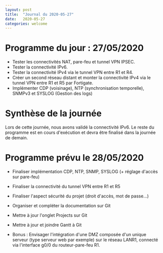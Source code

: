 ```yaml
---
layout: post
title:  "Journal du 2020-05-27"
date:   2020-05-27
categories: welcome
---
```


# Programme du jour : 27/05/2020

* Tester les connectivités NAT, pare-feu et tunnel VPN IPSEC.
* Tester la connectivité IPv6.
* Tester la connectivité IPv4 via le tunnel VPN entre R1 et R4.
* Créer un second réseau distant et monter la connectivité IPv4 via le tunnel VPN entre R1 et R5 par Fortigate.
* Implémenter CDP (voisinage), NTP (synchronisation temporelle), SNMPv3 et SYSLOG (Gestion des logs)

# Synthèse de la journée

Lors de cette journée, nous avons validé la connectivité IPv6. Le reste du programme est en cours d'exécution et devra être finalisé dans la journée de demain. 


# Programme prévu le 28/05/2020
* Finaliser implémentation CDP, NTP, SNMP, SYSLOG (+ réglage d'accès sur pare-feu)
* Finaliser la connectivité du tunnel VPN entre R1 et R5
* Finaliser l'aspect sécurité du projet (droit d'accès, mot de passe...)
* Organiser et compléter la documentation sur Git
* Mettre à jour l'onglet Projects sur Git
* Mettre à jour et joindre Gantt à Git


* Bonus : Envisager l'intégration d'une DMZ composée d'un unique serveur (type serveur web par exemple) sur le réseau LANR1, connecté via l'interface g0/0 du routeur-pare-feu R1.


